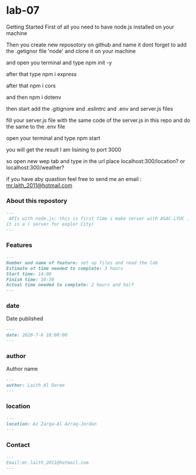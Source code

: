 # lab-07


Getting Started
First of all you need to have node.js installed on your machine

Then you create new reposotory on github and name it dont forget to add the .getignor file 'node' and clone it on your machine

and open you terminal and type npm init -y

after that type npm i express

after that npm i cors

and then npm i dotenv

then start add the .gitignore and .eslintrc and .env and server.js files

fill your server.js file with the same code of the server.js in this repo and do the same to the .env file

open your terminal and type npm start

you will get the result I am lisining to port 3000

so open new wep tab and type in the url place localhost:300/location?<name of any city> or localhost:300/weather?<name of any city>

if you have aby quastion feel free to send me an email : mr.laith_2011@hotmail.com


### About this repostory
```markdown
---
 APIs with node.js: this is first time i make server with ASAC.LTUC .
it is a ( server for explor City)
---
```
### Features
```markdown
---
Number and name of feature: set up files and read the lab
Estimate of time needed to complete: 3 hours 
Start time: 14:00
Finish time: 16:30
Actual time needed to complete: 2 hours and half
---
```
### date
Date published
```markdown
---
date: 2020-7-6 18:00:00
---
```
### author
Author name
```markdown
---
author: Laith Al Daree
---
```
### location
```markdown
---
location: Az Zarqa-Al Azraq-Jordan
---
```

### Contact 
```markdown
---
Email:mr.laith_2011@hotmail.com
---
```

